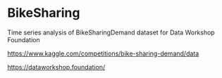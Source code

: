 # BikeSharing

Time series analysis of BikeSharingDemand dataset for Data Workshop Foundation

https://www.kaggle.com/competitions/bike-sharing-demand/data

https://dataworkshop.foundation/
